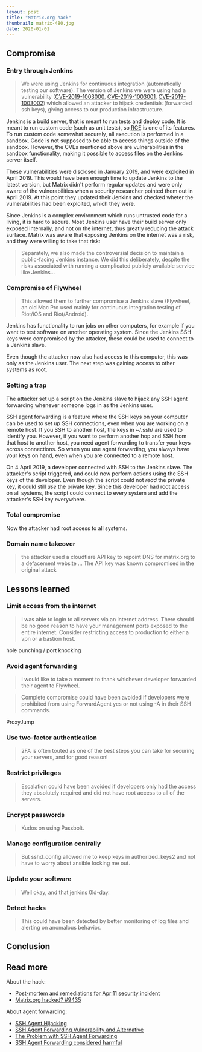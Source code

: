 ```yaml
---
layout: post
title: "Matrix.org hack"
thumbnail: matrix-480.jpg
date: 2020-01-01
---
```


<!-- photo source: https://pixabay.com/photos/cube-digital-matrix-green-447989/, https://pixabay.com/illustrations/matrix-computer-hacker-code-2354492/ -->

## Compromise

### Entry through Jenkins

> We were using Jenkins for continuous integration (automatically testing our software). The version of Jenkins we were using had a vulnerability ([CVE-2019-1003000](https://nvd.nist.gov/vuln/detail/CVE-2019-1003000), [CVE-2019-1003001](https://nvd.nist.gov/vuln/detail/CVE-2019-1003002), [CVE-2019-1003002](https://nvd.nist.gov/vuln/detail/CVE-2019-1003002)) which allowed an attacker to hijack credentials (forwarded ssh keys), giving access to our production infrastructure.

Jenkins is a build server, that is meant to run tests and deploy code. It is meant to run custom code (such as unit tests), so <abbr title="remote code execution">RCE</abbr> is one of its features. To run custom code somewhat securely, all execution is performed in a sandbox. Code is not supposed to be able to access things outside of the sandbox. However, the CVEs mentioned above are vulnerabilities in the sandbox functionality, making it possible to access files on the Jenkins server itself.

These vulnerabilities were disclosed in January 2019, and were exploited in April 2019. This would have been enough time to update Jenkins to the latest version, but Matrix didn't perform regular updates and were only aware of the vulnerabilities when a security researcher pointed them out in April 2019. At this point they updated their Jenkins and checked wheter the vulnerabilities had been exploited, which they were.

Since Jenkins is a complex environment which runs untrusted code for a living, it is hard to secure. Most Jenkins user have their build server only exposed internally, and not on the internet, thus greatly reducing the attack surface. Matrix was aware that exposing Jenkins on the internet was a risk, and they were willing to take that risk:

> Separately, we also made the controversial decision to maintain a public-facing Jenkins instance. We did this deliberately, despite the risks associated with running a complicated publicly available service like Jenkins...

### Compromise of Flywheel

> This allowed them to further compromise a Jenkins slave (Flywheel, an old Mac Pro used mainly for continuous integration testing of Riot/iOS and Riot/Android).

Jenkins has functionality to run jobs on other computers, for example if you want to test software on another operating system. Since the Jenkins SSH keys were compromised by the attacker, these could be used to connect to a Jenkins slave.

Even though the attacker now also had access to this computer, this was only as the Jenkins user. The next step was gaining access to other systems as root.

### Setting a trap

The attacker set up a script on the Jenkins slave to hijack any SSH agent forwarding whenever someone logs in as the Jenkins user.

SSH agent forwarding is a feature where the SSH keys on your computer can be used to set up SSH connections, even when you are working on a remote host. If you SSH to another host, the keys in ~/.ssh/ are used to identify you. However, if you want to perform another hop and SSH from that host to another host, you need agent forwarding to transfer your keys across connections. So when you use agent forwarding, you always have your keys on hand, even when you are connected to a remote host.

On 4 April 2019, a developer connected with SSH to the Jenkins slave. The attacker's script triggered, and could now perform actions using the SSH keys of the developer. Even though the script could not *read* the private key, it could still *use* the private key. Since this developer had root access on all systems, the script could connect to every system and add the attacker's SSH key everywhere.

### Total compromise

Now the attacker had root access to all systems.

### Domain name takeover

> the attacker used a cloudflare API key to repoint DNS for matrix.org to a defacement website ... The API key was known compromised in the original attack


## Lessons learned

### Limit access from the internet

> I was able to login to all servers via an internet address. There should be no good reason to have your management ports exposed to the entire internet. Consider restricting access to production to either a vpn or a bastion host.

hole punching / port knocking

### Avoid agent forwarding

> I would like to take a moment to thank whichever developer forwarded their agent to Flywheel.

> Complete compromise could have been avoided if developers were prohibited from using ForwardAgent yes or not using -A in their SSH commands.

ProxyJump

### Use two-factor authentication

> 2FA is often touted as one of the best steps you can take for securing your servers, and for good reason!

### Restrict privileges

> Escalation could have been avoided if developers only had the access they absolutely required and did not have root access to all of the servers. 

### Encrypt passwords

> Kudos on using Passbolt.

### Manage configuration centrally

> But sshd_config allowed me to keep keys in authorized_keys2 and not have to worry about ansible locking me out.

### Update your software

> Well okay, and that jenkins 0ld-day.

### Detect hacks

> This could have been detected by better monitoring of log files and alerting on anomalous behavior.

## Conclusion


## Read more

About the hack:

* [Post-mortem and remediations for Apr 11 security incident](https://matrix.org/blog/2019/05/08/post-mortem-and-remediations-for-apr-11-security-incident)
* [Matrix.org hacked? #9435](https://github.com/vector-im/riot-web/issues/9435)

About agent forwarding:

* [SSH Agent Hijacking](https://www.clockwork.com/news/2012/09/28/602/ssh_agent_hijacking/)
* [SSH Agent Forwarding Vulnerability and Alternative](https://blog.wizardsoftheweb.pro/ssh-agent-forwarding-vulnerability-and-alternative/)
* [The Problem with SSH Agent Forwarding](https://defn.io/2019/04/12/ssh-forwarding/)
* [SSH Agent Forwarding considered harmful](https://heipei.io/2015/02/26/SSH-Agent-Forwarding-considered-harmful/)